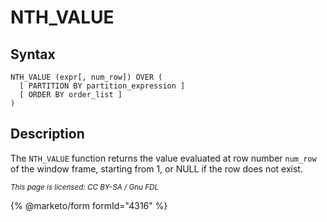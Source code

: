 
# NTH_VALUE

## Syntax


```
NTH_VALUE (expr[, num_row]) OVER ( 
  [ PARTITION BY partition_expression ] 
  [ ORDER BY order_list ]
)
```


## Description


The `NTH_VALUE` function returns the value evaluated at row number `num_row` of the window frame, starting from 1, or NULL if the row does not exist.


<sub>_This page is licensed: CC BY-SA / Gnu FDL_</sub>


{% @marketo/form formId="4316" %}
